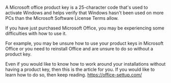 A Microsoft office product key is a 25-character code that's used to activate Windows and helps verify that Windows hasn't been used on more PCs than the Microsoft Software License Terms allow.

If you have just purchased Microsoft Office, you may be experiencing some difficulties with how to use it. 

For example, you may be unsure how to use your product keys in Microsoft Office or you need to reinstall Office and are unsure to do so without a product key. 

Even if you would like to know how to work around your installations without having a product key, then this is the article for you. If you would like to learn how to do so, then keep reading. https://office-settup.com/
